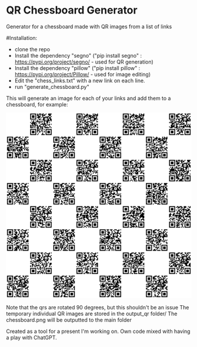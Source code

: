 # QR Chessboard Generator
Generator for a chessboard made with QR images from a list of links


#Installation:
-    clone the repo 
-    Install the dependency "segno"  ("pip install segno" : https://pypi.org/project/segno/ - used for QR generation)
-    Install the dependency "pillow"  ("pip install pillow" : https://pypi.org/project/Pillow/ - used for image editing)
-    Edit the "chess_links.txt" with a new link on each line.
-    run "generate_chessboard.py"

This will generate an image for each of your links and add them to a chessboard, for example:

![](chessboard.png)

Note that the qrs are rotated 90 degrees, but this shouldn't be an issue
The temporary individual QR images are stored in the output_qr folder/
The chessboard.png will be outputted to the main folder

Created as a tool for a present I'm working on. Own code mixed with having a play with ChatGPT.
